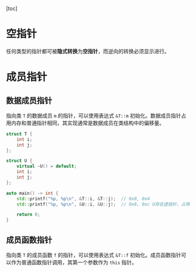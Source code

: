 [toc]

# 空指针

任何类型的指针都可被**隐式转换**为**空指针**，而逆向的转换必须显示进行。

# 成员指针

## 数据成员指针

指向类 `T` 的数据成员 `m` 的指针，可以使用表达式 `&T::m` 初始化。数据成员指针占用内存和普通指针相同，其实现通常是数据成员在类结构中的偏移量。

```cpp
struct T {
	int i;
	int j;
};

struct U {
	virtual ~U() = default;
	int i;
	int j;
};

auto main() -> int {
	std::printf("%p, %p\n", &T::i, &T::j);	// 0x0, 0x4
	std::printf("%p, %p\n", &U::i, &U::j);	// 0x8, 0xc	U存在虚指针，占用8字节

	return 0;
}
```

## 成员函数指针

指向类 `T` 的成员函数 `f` 的指针，可以使用表达式 `&T::f` 初始化。成员函数指针可以作为普通函数指针调用，其第一个参数作为 `this` 指针。

